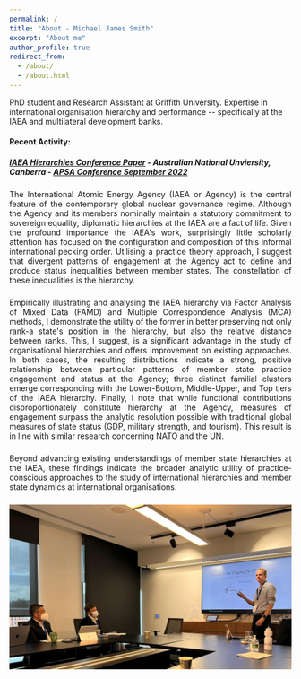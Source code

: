 ```yaml
---
permalink: /
title: "About - Michael James Smith"
excerpt: "About me"
author_profile: true
redirect_from: 
  - /about/
  - /about.html
---
```


PhD student and Research Assistant at Griffith University. Expertise in international organisation hierarchy and performance -- specifically at the IAEA and multilateral development banks.
  
  
  
#### Recent Activity:
##### [IAEA Hierarchies Conference Paper](/talks/2022_09_APSA_IAEA) - Australian National Unviersity, Canberra - [APSA Conference September 2022](https://politicsir.cass.anu.edu.au/events/2022-apsa-annual-conference)
<div align="justify">
The International Atomic Energy Agency (IAEA or Agency) is the central feature of the contemporary global nuclear governance regime. Although the Agency and its members nominally maintain a statutory commitment to sovereign equality, diplomatic hierarchies at the IAEA are a fact of life. Given the profound importance the IAEA's work, surprisingly little scholarly attention has focused on the configuration and composition of this informal international pecking order. Utilising a practice theory approach, I suggest that divergent patterns of engagement at the Agency act to define and produce status inequalities between member states. The constellation of these inequalities is the hierarchy. </br>
  
###  
    
Empirically illustrating and analysing the IAEA hierarchy via Factor Analysis of Mixed Data (FAMD) and Multiple Correspondence Analysis (MCA) methods, I demonstrate the utility of the former in better preserving not only rank-a state's position in the hierarchy, but also the relative distance between ranks. This, I suggest, is a significant advantage in the study of organisational hierarchies and offers improvement on existing approaches. In both cases, the resulting distributions indicate a strong, positive relationship between particular patterns of member state practice engagement and status at the Agency; three distinct familial clusters emerge corresponding with the Lower-Bottom, Middle-Upper, and Top tiers of the IAEA hierarchy. Finally, I note that while functional contributions disproportionately constitute hierarchy at the Agency, measures of engagement surpass the analytic resolution possible with traditional global measures of state status (GDP, military strength, and tourism). This result is in line with similar research concerning NATO and the UN. 
###  
  
Beyond advancing existing understandings of member state hierarchies at the IAEA, these findings indicate the broader analytic utility of practice-conscious approaches to the study of international hierarchies and member state dynamics at international organisations.
###  
![International Relations Stream #3, Monday September 26 2022](/images/APSA_2022_09_Talk_Image.png)
</div>
